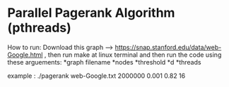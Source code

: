 # Parallel Pagerank Algorithm (pthreads)

How to run: Download this graph --> https://snap.stanford.edu/data/web-Google.html ,
then run make at linux terminal and
then run the code using these arguements:
*graph filename
*nodes
*threshold
*d
*threads

example :   ./pagerank web-Google.txt 2000000 0.001 0.82 16
